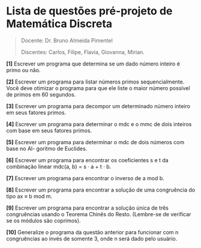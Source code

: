 # Lista de questões pré-projeto de Matemática Discreta

>   Docente: Dr. Bruno Almeida Pimentel
>
>   Discentes: Carlos, Filipe, Flavia, Giovanna, Mirian.

**[1]** Escrever um programa que determina se um dado número inteiro é primo ou não.

**[2]** Escrever um programa para listar números primos sequencialmente. Você deve
otimizar o programa para que ele liste o maior número possível de primos em 60
segundos.

**[3]** Escrever um programa para decompor um determinado número inteiro em seus
fatores primos.

**[4]** Escrever um programa para determinar o mdc e o mmc de dois inteiros com base
em seus fatores primos.

**[5]** Escrever um programa para determinar o mdc de dois números com base no Al-
goritmo de Euclides.

**[6]** Escrever um programa para encontrar os coeficientes s e t da combinação linear
mdc(a, b) = s · a + t · b.

**[7]** Escrever um programa para encontrar o inverso de a mod b.

**[8]** Escrever um programa para encontrar a solução de uma congruência do tipo ax ≡
b mod m.

**[9]** Escrever um programa para encontrar a solução única de três congruências usando
o Teorema Chinês do Resto. (Lembre-se de verificar se os módulos são coprimos).

**[10]** Generalize o programa da questão anterior para funcionar com n congruências ao
invés de somente 3, onde n será dado pelo usuário.